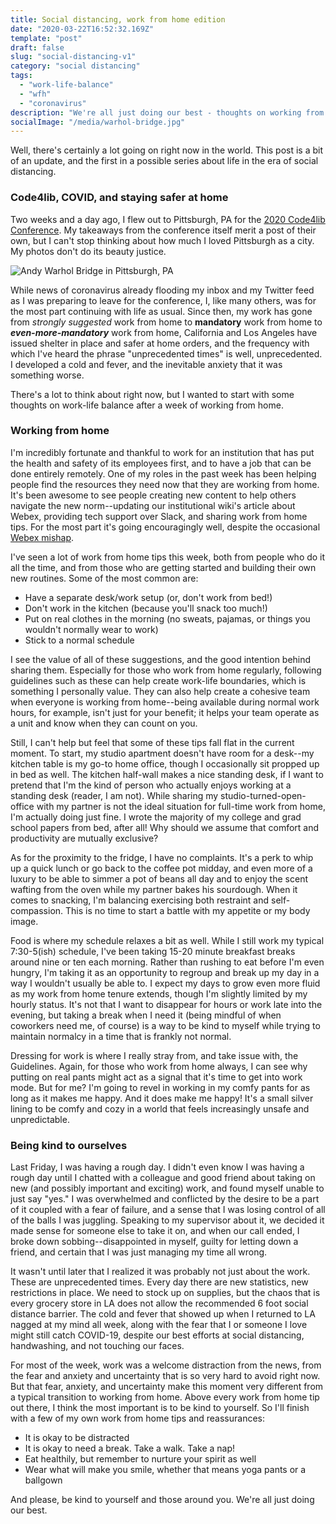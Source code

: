 ```yaml
---
title: Social distancing, work from home edition
date: "2020-03-22T16:52:32.169Z"
template: "post"
draft: false
slug: "social-distancing-v1"
category: "social distancing"
tags:
  - "work-life-balance"
  - "wfh"
  - "coronavirus"
description: "We're all just doing our best - thoughts on working from home and being kind to ourselves"
socialImage: "/media/warhol-bridge.jpg"
---
```


Well, there's certainly a lot going on right now in the world. This post is a bit of an update, and the first in a possible series about life in the era of social distancing.

### Code4lib, COVID, and staying safer at home

Two weeks and a day ago, I flew out to Pittsburgh, PA for the [2020 Code4lib Conference](https://2020.code4lib.org/). My takeaways from the conference itself merit a post of their own, but I can't stop thinking about how much I loved Pittsburgh as a city. My photos don't do its beauty justice.

![Andy Warhol Bridge in Pittsburgh, PA](/media/warhol-bridge.jpg)

While news of coronavirus already flooding my inbox and my Twitter feed as I was preparing to leave for the conference, I, like many others, was for the most part continuing with life as usual. Since then, my work has gone from *strongly suggested* work from home to **mandatory** work from home to ***even-more-mandatory*** work from home, California and Los Angeles have issued shelter in place and safer at home orders, and the frequency with which I've heard the phrase "unprecedented times" is well, unprecedented. I developed a cold and fever, and the inevitable anxiety that it was something worse.

There's a lot to think about right now, but I wanted to start with some thoughts on work-life balance after a week of working from home.

### Working from home

I'm incredibly fortunate and thankful to work for an institution that has put the health and safety of its employees first, and to have a job that can be done entirely remotely. One of my roles in the past week has been helping people find the resources they need now that they are working from home. It's been awesome to see people creating new content to help others navigate the new norm--updating our institutional wiki's article about Webex, providing tech support over Slack, and sharing work from home tips. For the most part it's going encouragingly well, despite the occasional [Webex mishap](https://youtu.be/z_tiqlBFjbk).

I've seen a lot of work from home tips this week, both from people who do it all the time, and from those who are getting started and building their own new routines. Some of the most common are:
- Have a separate desk/work setup (or, don't work from bed!)
- Don't work in the kitchen (because you'll snack too much!)
- Put on real clothes in the morning (no sweats, pajamas, or things you wouldn't normally wear to work)
- Stick to a normal schedule

I see the value of all of these suggestions, and the good intention behind sharing them. Especially for those who work from home regularly, following guidelines such as these can help create work-life boundaries, which is something I personally value. They can also help create a cohesive team when everyone is working from home--being available during normal work hours, for example, isn't just for your benefit; it helps your team operate as a unit and know when they can count on you.

Still, I can't help but feel that some of these tips fall flat in the current moment. To start, my studio apartment doesn't have room for a desk--my kitchen table is my go-to home office, though I occasionally sit propped up in bed as well. The kitchen half-wall makes a nice standing desk, if I want to pretend that I'm the kind of person who actually enjoys working at a standing desk (reader, I am not). While sharing my studio-turned-open-office with my partner is not the ideal situation for full-time work from home, I'm actually doing just fine. I wrote the majority of my college and grad school papers from bed, after all! Why should we assume that comfort and productivity are mutually exclusive?

As for the proximity to the fridge, I have no complaints. It's a perk to whip up a quick lunch or go back to the coffee pot midday, and even more of a luxury to be able to simmer a pot of beans all day and to enjoy the scent wafting from the oven while my partner bakes his sourdough. When it comes to snacking, I'm balancing exercising both restraint and self-compassion. This is no time to start a battle with my appetite or my body image.

Food is where my schedule relaxes a bit as well. While I still work my typical 7:30-5(ish) schedule, I've been taking 15-20 minute breakfast breaks around nine or ten each morning. Rather than rushing to eat before I'm even hungry, I'm taking it as an opportunity to regroup and break up my day in a way I wouldn't usually be able to. I expect my days to grow even more fluid as my work from home tenure extends, though I'm slightly limited by my hourly status. It's not that I want to disappear for hours or work late into the evening, but taking a break when I need it (being mindful of when coworkers need me, of course) is a way to be kind to myself while trying to maintain normalcy in a time that is frankly not normal.

Dressing for work is where I really stray from, and take issue with, the Guidelines. Again, for those who work from home always, I can see why putting on real pants might act as a signal that it's time to get into work mode. But for me? I'm going to revel in working in my comfy pants for as long as it makes me happy. And it does make me happy! It's a small silver lining to be comfy and cozy in a world that feels increasingly unsafe and unpredictable.

### Being kind to ourselves

Last Friday, I was having a rough day. I didn't even know I was having a rough day until I chatted with a colleague and good friend about taking on new (and possibly important and exciting) work, and found myself unable to just say "yes." I was overwhelmed and conflicted by the desire to be a part of it coupled with a fear of failure, and a sense that I was losing control of all of the balls I was juggling. Speaking to my supervisor about it, we decided it made sense for someone else to take it on, and when our call ended, I broke down sobbing--disappointed in myself, guilty for letting down a friend, and certain that I was just managing my time all wrong.

It wasn't until later that I realized it was probably not just about the work. These are unprecedented times. Every day there are new statistics, new restrictions in place. We need to stock up on supplies, but the chaos that is every grocery store in LA does not allow the recommended 6 foot social distance barrier. The cold and fever that showed up when I returned to LA nagged at my mind all week, along with the fear that I or someone I love might still catch COVID-19, despite our best efforts at social distancing, handwashing, and not touching our faces.

For most of the week, work was a welcome distraction from the news, from the fear and anxiety and uncertainty that is so very hard to avoid right now. But that fear, anxiety, and uncertainty make this moment very different from a typical transition to working from home. Above every work from home tip out there, I think the most important is to be kind to yourself. So I'll finish with a few of my own work from home tips and reassurances:
- It is okay to be distracted
- It is okay to need a break. Take a walk. Take a nap!
- Eat healthily, but remember to nurture your spirit as well
- Wear what will make you smile, whether that means yoga pants or a ballgown

And please, be kind to yourself and those around you. We're all just doing our best.
